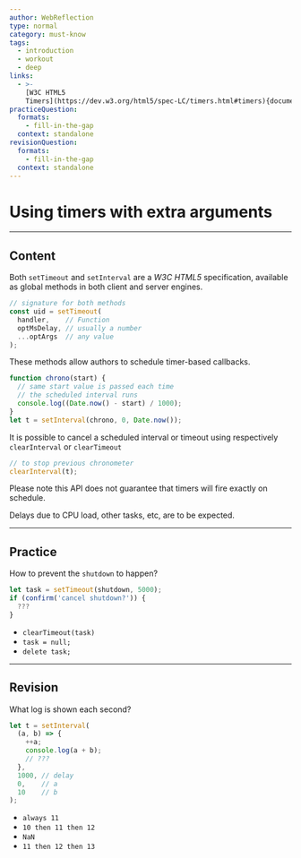 ```yaml
---
author: WebReflection
type: normal
category: must-know
tags:
  - introduction
  - workout
  - deep
links:
  - >-
    [W3C HTML5
    Timers](https://dev.w3.org/html5/spec-LC/timers.html#timers){documentation}
practiceQuestion:
  formats:
    - fill-in-the-gap
  context: standalone
revisionQuestion:
  formats:
    - fill-in-the-gap
  context: standalone
---
```


# Using timers with extra arguments


---

## Content

Both `setTimeout` and `setInterval` are a *W3C HTML5* specification, available as global methods in both client and server engines.

```js
// signature for both methods
const uid = setTimeout(
  handler,    // Function
  optMsDelay, // usually a number
  ...optArgs  // any value
);
```

These methods allow authors to schedule timer-based callbacks.

```javascript
function chrono(start) {
  // same start value is passed each time
  // the scheduled interval runs
  console.log((Date.now() - start) / 1000);
}
let t = setInterval(chrono, 0, Date.now());
```

It is possible to cancel a scheduled interval or timeout using respectively `clearInterval` or `clearTimeout`

```js
// to stop previous chronometer
clearInterval(t);
```

Please note this API does not guarantee that timers will fire exactly on schedule.

Delays due to CPU load, other tasks, etc, are to be expected.


---

## Practice

How to prevent the `shutdown` to happen?

```js
let task = setTimeout(shutdown, 5000);
if (confirm('cancel shutdown?')) {
  ???
}
```

- `clearTimeout(task)`
- `task = null;`
- `delete task;`


---

## Revision

What log is shown each second?

```js
let t = setInterval(
  (a, b) => {
    ++a;
    console.log(a + b);
    // ???
  },
  1000, // delay
  0,    // a
  10    // b
);
```

- `always 11`
- `10 then 11 then 12`
- `NaN`
- `11 then 12 then 13`
 
